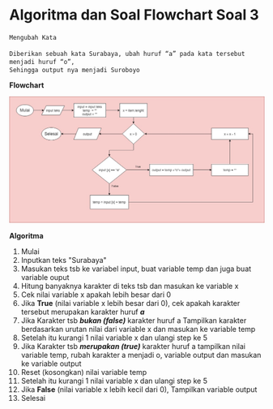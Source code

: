 # Algoritma dan Soal Flowchart Soal 3

```
Mengubah Kata

Diberikan sebuah kata Surabaya, ubah huruf “a” pada kata tersebut menjadi huruf “o”,
Sehingga output nya menjadi Suroboyo
```
**Flowchart**

![](./soal%20ketiga.jpg)

**Algoritma**

1. Mulai 
2. Inputkan teks "Surabaya"
3. Masukan teks tsb ke variabel input, buat variable temp dan juga buat variable ouput
4. Hitung banyaknya karakter di teks tsb dan masukan ke variable x
5. Cek nilai variable x apakah lebih besar dari 0
6. Jika **True** (nilai variable x lebih besar dari 0), cek apakah karakter tersebut merupakan karakter huruf ***a***
7. Jika Karakter tsb ***bukan (false)*** karakter huruf a Tampilkan karakter berdasarkan urutan nilai dari variable x dan masukan ke variable temp
8. Setelah itu kurangi 1 nilai variable x dan ulangi step ke 5
9. Jika Karakter tsb ***merupakan (true)*** karakter huruf a tampilkan nilai variable temp, rubah karakter a menjadi o, variable output dan masukan ke variable output
10. Reset (kosongkan) nilai variable temp
11. Setelah itu kurangi 1 nilai variable x dan ulangi step ke 5
12. Jika **False** (nilai variable x lebih kecil dari 0), Tampilkan variable output
13. Selesai